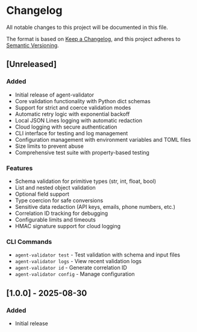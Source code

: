 # Changelog

All notable changes to this project will be documented in this file.

The format is based on [Keep a Changelog](https://keepachangelog.com/en/1.0.0/),
and this project adheres to [Semantic Versioning](https://semver.org/spec/v2.0.0.html).

## [Unreleased]

### Added

- Initial release of agent-validator
- Core validation functionality with Python dict schemas
- Support for strict and coerce validation modes
- Automatic retry logic with exponential backoff
- Local JSON Lines logging with automatic redaction
- Cloud logging with secure authentication
- CLI interface for testing and log management
- Configuration management with environment variables and TOML files
- Size limits to prevent abuse
- Comprehensive test suite with property-based testing

### Features

- Schema validation for primitive types (str, int, float, bool)
- List and nested object validation
- Optional field support
- Type coercion for safe conversions
- Sensitive data redaction (API keys, emails, phone numbers, etc.)
- Correlation ID tracking for debugging
- Configurable limits and timeouts
- HMAC signature support for cloud logging

### CLI Commands

- `agent-validator test` - Test validation with schema and input files
- `agent-validator logs` - View recent validation logs
- `agent-validator id` - Generate correlation ID
- `agent-validator config` - Manage configuration

## [1.0.0] - 2025-08-30

### Added

- Initial release
